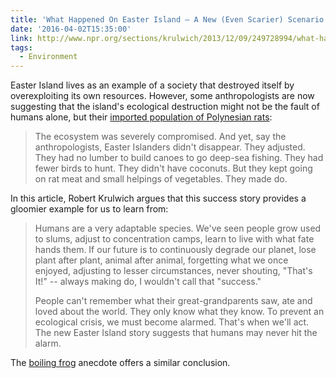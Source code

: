 ```yaml
---
title: 'What Happened On Easter Island — A New (Even Scarier) Scenario'
date: '2016-04-02T15:35:00'
link: http://www.npr.org/sections/krulwich/2013/12/09/249728994/what-happened-on-easter-island-a-new-even-scarier-scenario
tags:
  - Environment
---
```

Easter Island lives as an example of a society that destroyed itself by overexploiting its own resources. However, some anthropologists are now suggesting that the island's ecological destruction might not be the fault of humans alone, but their [imported population of Polynesian rats][1]:

> The ecosystem was severely compromised. And yet, say the anthropologists, Easter Islanders didn't disappear. They adjusted. They had no lumber to build canoes to go deep-sea fishing. They had fewer birds to hunt. They didn't have coconuts. But they kept going on rat meat and small helpings of vegetables. They made do.

In this article, Robert Krulwich argues that this success story provides a gloomier example for us to learn from:

> Humans are a very adaptable species. We've seen people grow used to slums, adjust to concentration camps, learn to live with what fate hands them. If our future is to continuously degrade our planet, lose plant after plant, animal after animal, forgetting what we once enjoyed, adjusting to lesser circumstances, never shouting, "That's It!" -- always making do, I wouldn't call that "success."
>
> People can't remember what their great-grandparents saw, ate and loved about the world. They only know what they know. To prevent an ecological crisis, we must become alarmed. That's when we'll act. The new Easter Island story suggests that humans may never hit the alarm.

The [boiling frog][2] anecdote offers a similar conclusion.

[1]: http://online.wsj.com/news/articles/SB10001424052702303661904576453843399586946
[2]: https://en.wikipedia.org/wiki/Boiling_frog
